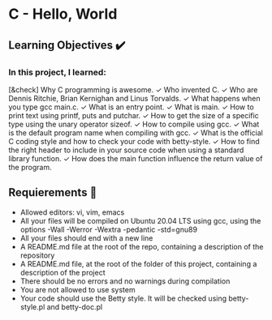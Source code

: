 # C - Hello, World

## Learning Objectives :heavy_check_mark:

### In this project, I learned:

[&check] Why C programming is awesome.
&check; Who invented C.
&check; Who are Dennis Ritchie, Brian Kernighan and Linus Torvalds.
&check; What happens when you type gcc main.c.
&check; What is an entry point.
&check; What is main.
&check; How to print text using printf, puts and putchar.
&check; How to get the size of a specific type using the unary operator sizeof.
&check; How to compile using gcc.
&check; What is the default program name when compiling with gcc.
&check; What is the official C coding style and how to check your code with betty-style.
&check; How to find the right header to include in your source code when using a standard library function.
&check; How does the main function influence the return value of the program.

## Requierements :page_with_curl:

- Allowed editors: vi, vim, emacs
- All your files will be compiled on Ubuntu 20.04 LTS using gcc, using the options -Wall -Werror -Wextra -pedantic -std=gnu89
- All your files should end with a new line
- A README.md file at the root of the repo, containing a description of the repository
- A README.md file, at the root of the folder of this project, containing a description of the project
- There should be no errors and no warnings during compilation
- You are not allowed to use system
- Your code should use the Betty style. It will be checked using betty-style.pl and betty-doc.pl
